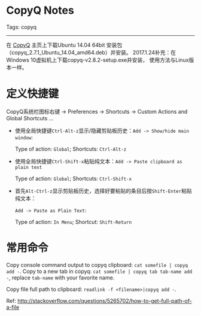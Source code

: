 # CopyQ Notes
Tags: copyq

------

在 [CopyQ](https://github.com/hluk/CopyQ) 主页上下载Ubuntu 14.04 64bit 安装包
（copyq_2.7.1_Ubuntu_14.04_amd64.deb）并安装。
2017.1.24补充：在Windows 10虚拟机上下载copyq-v2.8.2-setup.exe并安装，
使用方法与Linux版本一样。

# 定义快捷键

CopyQ系统栏图标右键 -> Preferences -> Shortcuts -> Custom Actions and Global Shortcuts ...

* 使用全局快捷键`Ctrl-Alt-z`显示/隐藏剪贴板历史：`Add -> Show/hide main window`:

    Type of action: `Global`; Shortcuts: `Ctrl-Alt-z`

* 使用全局快捷键`Ctrl-Shift-x`粘贴纯文本：`Add -> Paste clipboard as plain text`

    Type of action: `Global`; Shortcuts: `Ctrl-Shift-x`

* 首先`Alt-Ctrl-z`显示剪贴板历史，选择好要粘贴的条目后按`Shift-Enter`粘贴纯文本：

    `Add -> Paste as Plain Text`:

    Type of action: `In Menu`; Shortcut: `Shift-Return`

# 常用命令

Copy console command output to copyq clipboard: `cat somefile | copyq add -`.
Copy to a new tab in copyq: `cat somefile | copyq tab tab-name add -`,
replace `tab-name` with your favorite name.

Copy file full path to clipboard:
`readlink -f <filename>|copyq add -`.

Ref: http://stackoverflow.com/questions/5265702/how-to-get-full-path-of-a-file

